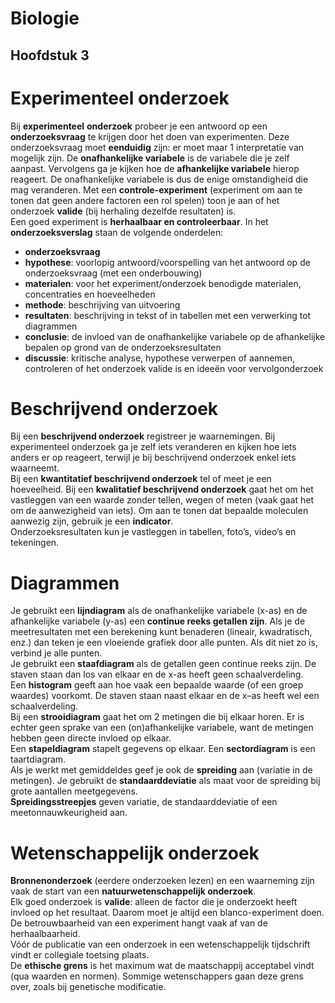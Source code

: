 # Biologie

## **Hoofdstuk 3**

# Experimenteel onderzoek

Bij **experimenteel** **onderzoek** probeer je een antwoord op een **onderzoeksvraag** te krijgen door het doen van experimenten. Deze onderzoeksvraag moet **eenduidig** zijn: er moet maar 1 interpretatie van mogelijk zijn. De **onafhankelijke variabele** is de variabele die je zelf aanpast. Vervolgens ga je kijken hoe de **afhankelijke variabele** hierop reageert. De onafhankelijke variabele is dus de enige omstandigheid die mag veranderen. Met een **controle-experiment** (experiment om aan te tonen dat geen andere factoren een rol spelen) toon je aan of het onderzoek **valide** (bij herhaling dezelfde resultaten) is.  
Een goed experiment is **herhaalbaar en controleerbaar**. In het **onderzoeksverslag** staan de volgende onderdelen:

* **onderzoeksvraag**  
* **hypothese**: voorlopig antwoord/voorspelling van het antwoord op de onderzoeksvraag (met een onderbouwing)  
* **materialen**: voor het experiment/onderzoek benodigde materialen, concentraties en hoeveelheden  
* **methode**: beschrijving van uitvoering  
* **resultaten**: beschrijving in tekst of in tabellen met een verwerking tot diagrammen  
* **conclusie**: de invloed van de onafhankelijke variabele op de afhankelijke bepalen op grond van de onderzoeksresultaten  
* **discussie**: kritische analyse, hypothese verwerpen of aannemen, controleren of het onderzoek valide is en ideeën voor vervolgonderzoek

# Beschrijvend onderzoek

Bij een **beschrijvend onderzoek** registreer je waarnemingen. Bij experimenteel onderzoek ga je zelf iets veranderen en kijken hoe iets anders er op reageert, terwijl je bij beschrijvend onderzoek enkel iets waarneemt.  
Bij een **kwantitatief beschrijvend onderzoek** tel of meet je een hoeveelheid. Bij een **kwalitatief beschrijvend onderzoek** gaat het om het vastleggen van een waarde zonder tellen, wegen of meten (vaak gaat het om de aanwezigheid van iets). Om aan te tonen dat bepaalde moleculen aanwezig zijn, gebruik je een **indicator**.  
Onderzoeksresultaten kun je vastleggen in tabellen, foto’s, video’s en tekeningen.

# Diagrammen

Je gebruikt een **lijndiagram** als de onafhankelijke variabele (x-as) en de afhankelijke variabele (y-as) een **continue reeks getallen zijn**. Als je de meetresultaten met een berekening kunt benaderen (lineair, kwadratisch, enz.) dan teken je een vloeiende grafiek door alle punten. Als dit niet zo is, verbind je alle punten.  
Je gebruikt een **staafdiagram** als de getallen geen continue reeks zijn. De staven staan dan los van elkaar en de x-as heeft geen schaalverdeling.  
Een **histogram** geeft aan hoe vaak een bepaalde waarde (of een groep waardes) voorkomt. De staven staan naast elkaar en de x–as heeft wel een schaalverdeling.  
Bij een **strooidiagram** gaat het om 2 metingen die bij elkaar horen. Er is echter geen sprake van een (on)afhankelijke variabele, want de metingen hebben geen directe invloed op elkaar.  
Een **stapeldiagram** stapelt gegevens op elkaar. Een **sectordiagram** is een taartdiagram.  
Als je werkt met gemiddeldes geef je ook de **spreiding** aan (variatie in de metingen). Je gebruikt de **standaarddeviatie** als maat voor de spreiding bij grote aantallen meetgegevens.  
**Spreidingsstreepjes** geven variatie, de standaarddeviatie of een meetonnauwkeurigheid aan.

# Wetenschappelijk onderzoek

**Bronnenonderzoek** (eerdere onderzoeken lezen) en een waarneming zijn vaak de start van een **natuurwetenschappelijk onderzoek**.  
Elk goed onderzoek is **valide**: alleen de factor die je onderzoekt heeft invloed op het resultaat. Daarom moet je altijd een blanco-experiment doen. De betrouwbaarheid van een experiment hangt vaak af van de herhaalbaarheid.   
Vóór de publicatie van een onderzoek in een wetenschappelijk tijdschrift vindt er collegiale toetsing plaats.  
De **ethische grens** is het maximum wat de maatschappij acceptabel vindt (qua waarden en normen). Sommige wetenschappers gaan deze grens over, zoals bij genetische modificatie.